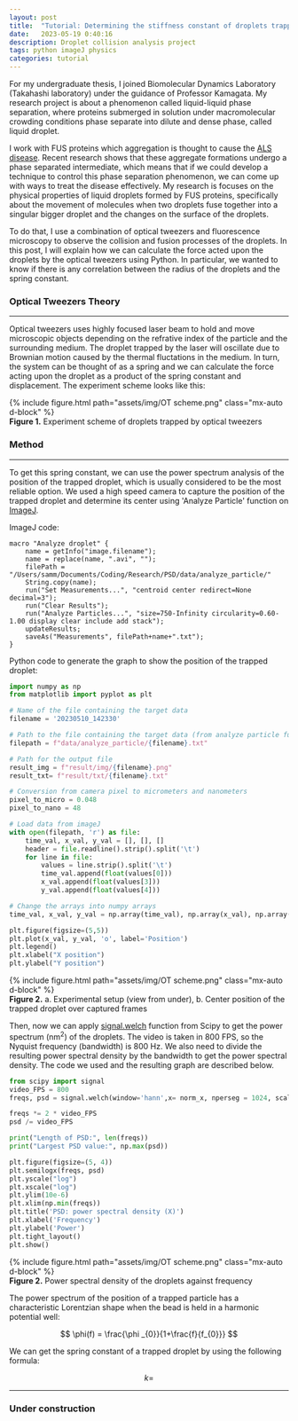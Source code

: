 ```yaml
---
layout: post
title:  "Tutorial: Determining the stiffness constant of droplets trapped by optical tweezers"
date:   2023-05-19 0:40:16
description: Droplet collision analysis project
tags: python imageJ physics
categories: tutorial
---
```

For my undergraduate thesis, I joined Biomolecular Dynamics Laboratory (Takahashi laboratory) under the guidance of Professor Kamagata.
My research project is about a phenomenon called liquid-liquid phase separation, where proteins submerged in solution under macromolecular crowding conditions phase separate into dilute and dense phase, called liquid droplet. 

I work with FUS proteins which aggregation is thought to cause the <a href = "https://www.ninds.nih.gov/health-information/disorders/amyotrophic-lateral-sclerosis-als">ALS disease</a>. Recent research shows that these aggregate formations undergo a phase separated intermediate, which means that if we could develop a technique to control this phase separation phenomenon, we can come up with ways to treat the disease effectively. My research is focuses on the physical properties of liquid droplets formed by FUS proteins, specifically about the movement of molecules when two droplets fuse together into a singular bigger droplet and the changes on the surface of the droplets.

To do that, I use a combination of optical tweezers and fluorescence microscopy to observe the collision and fusion processes of the droplets.
In this post, I will explain how we can calculate the force acted upon the droplets by the optical tweezers using Python. In particular, we wanted to know if there is any correlation between the radius of the droplets and the spring constant.


### Optical Tweezers Theory
----------------------------------------------------------------
Optical tweezers uses highly focused laser beam to hold and move microscopic objects depending on the refrative index of the particle and the surrounding medium.
The droplet trapped by the laser will oscillate due to Brownian motion caused by the thermal fluctations in the medium. In turn, the system can be thought of as a spring and we can calculate the force acting upon the droplet as a product of the spring constant and displacement.
The experiment scheme looks like this:

<div class="col-sm mt-3 mt-md-0">
    {% include figure.html path="assets/img/OT scheme.png" class="mx-auto d-block" %}
</div>
<div class="caption">
    <strong>Figure 1.</strong> Experiment scheme of droplets trapped by optical tweezers
</div>


### Method
----------------------------------------------------------------
To get this spring constant, we can use the power spectrum analysis of the position of the trapped droplet, which is usually considered to be the most reliable option.
We used a high speed camera to capture the position of the trapped droplet and determine its center using 'Analyze Particle' function on <a href = "https://imagej.net/imaging/particle-analysis">ImageJ</a>.

ImageJ code:
```imageJ
macro "Analyze droplet" {
	name = getInfo("image.filename");
	name = replace(name, ".avi", "");
	filePath = "/Users/samm/Documents/Coding/Research/PSD/data/analyze_particle/"
	String.copy(name);
	run("Set Measurements...", "centroid center redirect=None decimal=3");
	run("Clear Results");
	run("Analyze Particles...", "size=750-Infinity circularity=0.60-1.00 display clear include add stack");
	updateResults;
	saveAs("Measurements", filePath+name+".txt");
}
```
Python code to generate the graph to show the position of the trapped droplet:
```python
import numpy as np
from matplotlib import pyplot as plt

# Name of the file containing the target data
filename = '20230510_142330'

# Path to the file containing the target data (from analyze particle function)
filepath = f"data/analyze_particle/{filename}.txt"

# Path for the output file
result_img = f"result/img/{filename}.png"
result_txt= f"result/txt/{filename}.txt"

# Conversion from camera pixel to micrometers and nanometers
pixel_to_micro = 0.048
pixel_to_nano = 48

# Load data from imageJ
with open(filepath, 'r') as file:
    time_val, x_val, y_val = [], [], []
    header = file.readline().strip().split('\t')
    for line in file:
        values = line.strip().split('\t')
        time_val.append(float(values[0]))
        x_val.append(float(values[3]))
        y_val.append(float(values[4]))

# Change the arrays into numpy arrays
time_val, x_val, y_val = np.array(time_val), np.array(x_val), np.array(y_val)

plt.figure(figsize=(5,5))
plt.plot(x_val, y_val, 'o', label='Position')
plt.legend()
plt.xlabel("X position")
plt.ylabel("Y position")
```
<div class="col-sm mt-3 mt-md-0">
    {% include figure.html path="assets/img/OT scheme.png" class="mx-auto d-block" %}
</div>
<div class="caption">
    <strong>Figure 2.</strong> a. Experimental setup (view from under), b. Center position of the trapped droplet over captured frames
</div>

Then, now we can apply <a href = "https://imagej.net/imaging/particle-analysis">signal.welch</a> function from Scipy to get the power spectrum (nm<sup>2</sup>) of the droplets. The video is taken in 800 FPS, so the Nyquist frequency (bandwidth) is 800 Hz.
We also need to divide the resulting power spectral density by the bandwidth to get the power spectral density. The code we used and the resulting graph are described below.

```python
from scipy import signal
video_FPS = 800
freqs, psd = signal.welch(window='hann',x= norm_x, nperseg = 1024, scaling= 'density')

freqs *= 2 * video_FPS
psd /= video_FPS

print("Length of PSD:", len(freqs))
print("Largest PSD value:", np.max(psd))

plt.figure(figsize=(5, 4))
plt.semilogx(freqs, psd)
plt.yscale("log")
plt.xscale("log")
plt.ylim(10e-6)
plt.xlim(np.min(freqs))
plt.title('PSD: power spectral density (X)')
plt.xlabel('Frequency')
plt.ylabel('Power')
plt.tight_layout()
plt.show()
```

<div class="col-sm mt-3 mt-md-0">
    {% include figure.html path="assets/img/OT scheme.png" class="mx-auto d-block" %}
</div>
<div class="caption">
    <strong>Figure 2.</strong> Power spectral density of the droplets against frequency
</div>

The power spectrum of the position of a trapped particle has a characteristic Lorentzian shape when the bead is held in a harmonic potential well:

$$
\phi(f) = \frac{\phi _{0}}{1+\frac{f}{f_{0}}}
$$

We can get the spring constant of a trapped droplet by using the following formula:

$$
k = 
$$

----------------------------------------------------------------
### Under construction
